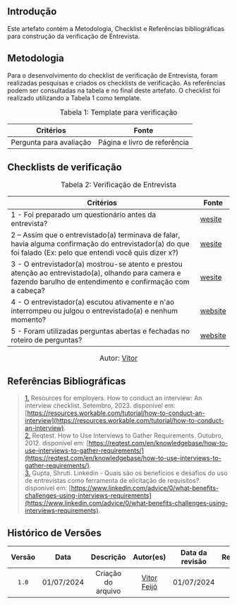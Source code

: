## Introdução

Este artefato contém a Metodologia, Checklist e Referências bibliográficas para construção da verificação de Entrevista. 

## Metodologia

Para o desenvolvimento do checklist de verificação de Entrevista, foram realizadas pesquisas e criados os checklists de verificação. As referências podem ser consultadas na tabela e no final deste artefato. O checklist foi realizado utilizando a Tabela 1 como template.

<font size="3"><p style="text-align: center">Tabela 1: Template para verificação</p></font>

<center>

Critérios | Fonte
--|--
Pergunta para avaliação| Página e livro de referência

</center>

## Checklists de verificação

<font size="3"><p style="text-align: center">Tabela 2: Verificação de Entrevista </p></font>

Critérios  | Fonte
--------- | ------ 
1 - Foi preparado um questionário antes da entrevista?  | <a id="TEC1" href="#RP1">wesite</a>
2 – Assim que o entrevistado(a) terminava de falar, havia alguma confirmação do entrevistador(a) do que foi falado (Ex: pelo que entendi você quis dizer x?)  | <a id="TEC2" href="#RP2">wesite</a>
3 - O entrevistador(a) mostrou-se atento e prestou atenção ao entrevistado(a), olhando para camera e fazendo barulho de entendimento e confirmação com a cabeça? | <a id="TEC2" href="#RP2">wesite</a>
4 - O entrevistador(a) escutou ativamente e n'ao interrompeu ou julgou o entrevistado(a) e nenhum momento?  | <a id="TEC3" href="#RP3">website</a>
5 - Foram utilizadas perguntas abertas e fechadas no roteiro de perguntas?  | <a id="TEC3" href="#RP3">website</a>



<font size="3"><p style="text-align: center">Autor: [Vitor](https://github.com/vitorfleonardo)</p></font>



## Referências Bibliográficas

> <a id="RP1" href="#TEC1">1.</a> Resources for employers. How to conduct an interview: An interview checklist. Setembro, 2023. disponível em: [https://resources.workable.com/tutorial/how-to-conduct-an-interview](https://resources.workable.com/tutorial/how-to-conduct-an-interview). <br/>
> <a id="RP2" href="#TEC2">2.</a> Reqtest. How to Use Interviews to Gather Requirements. Outubro, 2012. disponível em: [https://reqtest.com/en/knowledgebase/how-to-use-interviews-to-gather-requirements/](https://reqtest.com/en/knowledgebase/how-to-use-interviews-to-gather-requirements/). <br/>
> <a id="RP3" href="#TEC3">3.</a> Gupta, Shruti. Linkedin -  Quais são os benefícios e desafios do uso de entrevistas como ferramenta de elicitação de requisitos?. disponível em: [https://www.linkedin.com/advice/0/what-benefits-challenges-using-interviews-requirements](https://www.linkedin.com/advice/0/what-benefits-challenges-using-interviews-requirements).



## Histórico de Versões

| Versão | Data | Descrição | Autor(es) | Data da revisão | Revisor(es) |
| :--: | :--: | :--: | :--: | :--: | :--: |  
|`1.0` | 01/07/2024 | Criação do arquivo |[Vitor Feijó](https://github.com/vitorfleonardo) | 01/07/2024 | [Bianca Castro](https://github.com/BiancaPatrocinio7) |